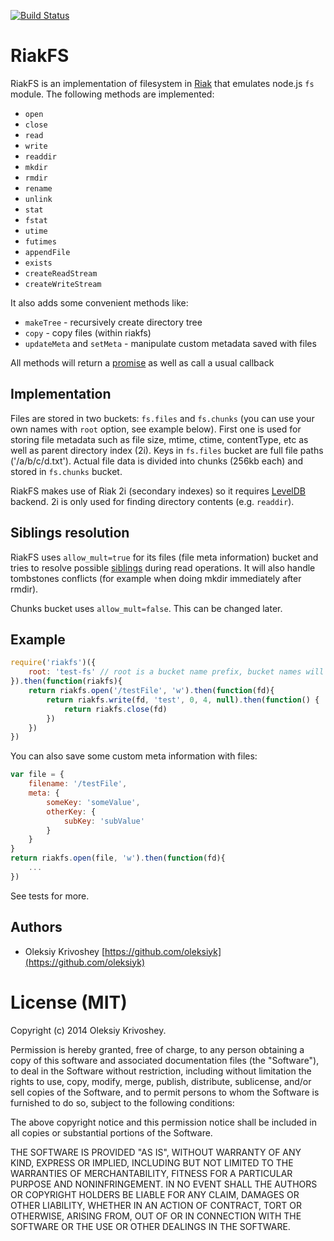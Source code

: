 [![Build Status](https://travis-ci.org/oleksiyk/riakfs.png)](https://travis-ci.org/oleksiyk/riakfs)

# RiakFS

RiakFS is an implementation of filesystem in [Riak](http://basho.com/riak/) that emulates node.js `fs` module.
The following methods are implemented:

*  `open`
*  `close`
*  `read`
*  `write`
*  `readdir`
*  `mkdir`
*  `rmdir`
*  `rename`
*  `unlink`
*  `stat`
*  `fstat`
*  `utime`
*  `futimes`
*  `appendFile`
*  `exists`
*  `createReadStream`
*  `createWriteStream`


It also adds some convenient methods like:

*  `makeTree` - recursively create directory tree
*  `copy` - copy files (within riakfs)
*  `updateMeta` and `setMeta` - manipulate custom metadata saved with files

All methods will return a [promise](https://github.com/petkaantonov/bluebird) as well as call a usual callback

## Implementation

Files are stored in two buckets: `fs.files` and `fs.chunks` (you can use your own names with `root` option, see example below). First one is used for storing file metadata such as file size, mtime, ctime, contentType, etc as well as parent directory index (2i). Keys in `fs.files` bucket are full file paths ('/a/b/c/d.txt'). Actual file data is divided into chunks (256kb each) and stored in `fs.chunks` bucket.

RiakFS makes use of Riak 2i (secondary indexes) so it requires [LevelDB](http://docs.basho.com/riak/latest/ops/advanced/backends/leveldb/) backend. 2i is only used for finding directory contents (e.g. `readdir`).

## Siblings resolution

RiakFS uses `allow_mult=true` for its files (file meta information) bucket and tries to resolve possible [siblings](http://docs.basho.com/riak/latest/theory/concepts/Vector-Clocks/#Siblings) during read operations. It will also handle tombstones conflicts (for example when doing mkdir immediately after rmdir).

Chunks bucket uses `allow_mult=false`. This can be changed later.

## Example

```javascript
require('riakfs')({
    root: 'test-fs' // root is a bucket name prefix, bucket names will be: test-fs.files, test-fs.chunks
}).then(function(riakfs){
    return riakfs.open('/testFile', 'w').then(function(fd){
        return riakfs.write(fd, 'test', 0, 4, null).then(function() {
            return riakfs.close(fd)
        })
    })
})
```

You can also save some custom meta information with files:

```javascript
var file = {
    filename: '/testFile',
    meta: {
        someKey: 'someValue',
        otherKey: {
            subKey: 'subValue'
        }
    }
}
return riakfs.open(file, 'w').then(function(fd){
    ...
})
```

See tests for more.

## Authors

* Oleksiy Krivoshey [https://github.com/oleksiyk](https://github.com/oleksiyk)

# License (MIT)

Copyright (c) 2014
 Oleksiy Krivoshey.

Permission is hereby granted, free of charge, to any person
obtaining a copy of this software and associated documentation
files (the "Software"), to deal in the Software without
restriction, including without limitation the rights to use,
copy, modify, merge, publish, distribute, sublicense, and/or sell
copies of the Software, and to permit persons to whom the
Software is furnished to do so, subject to the following
conditions:

The above copyright notice and this permission notice shall be
included in all copies or substantial portions of the Software.

THE SOFTWARE IS PROVIDED "AS IS", WITHOUT WARRANTY OF ANY KIND,
EXPRESS OR IMPLIED, INCLUDING BUT NOT LIMITED TO THE WARRANTIES
OF MERCHANTABILITY, FITNESS FOR A PARTICULAR PURPOSE AND
NONINFRINGEMENT. IN NO EVENT SHALL THE AUTHORS OR COPYRIGHT
HOLDERS BE LIABLE FOR ANY CLAIM, DAMAGES OR OTHER LIABILITY,
WHETHER IN AN ACTION OF CONTRACT, TORT OR OTHERWISE, ARISING
FROM, OUT OF OR IN CONNECTION WITH THE SOFTWARE OR THE USE OR
OTHER DEALINGS IN THE SOFTWARE.

